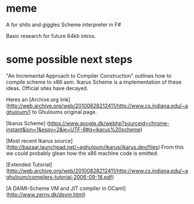 meme
====

A for shits and giggles Scheme interpreter in F#

Basic research for future 64kb intros.

some possible next steps
====

"An Incremental Approach to Compiler Construction" outlines how to compile scheme to x86 asm. Ikarus Scheme is a implementation of these ideas. Official sites have decayed.

Heres an [Archive.org link] (http://web.archive.org/web/20100828212411/http://www.cs.indiana.edu/~aghuloum/) to Ghuloums original page.

[Ikarus Scheme] (https://www.google.dk/webhp?sourceid=chrome-instant&ion=1&espv=2&ie=UTF-8#q=ikarus%20scheme)

[Most recent Ikarus source] (http://bazaar.launchpad.net/~aghuloum/ikarus/ikarus.dev/files) From this we could probably glean how the x86 machine code is emitted.

[Extended Tutorial] (http://web.archive.org/web/20100828212411/http://www.cs.indiana.edu/~aghuloum/compilers-tutorial-2006-09-16.pdf)

[A DAIMI-Scheme VM and JIT compiler in OCaml] (http://www.zerny.dk/dsvm.html)
